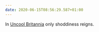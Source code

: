 ```yaml
---
date: 2020-06-15T08:56:29.587+01:00
---
```

In [Uncool Britannia](https://www.theguardian.com/artanddesign/2020/jun/14/the-uks-government-coronavirus-strategy-shoddy-by-design) only shoddiness reigns.
